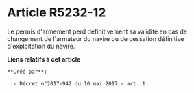 # Article R5232-12

Le permis d'armement perd définitivement sa validité en cas de changement de l'armateur du navire ou de cessation définitive
d'exploitation du navire.

**Liens relatifs à cet article**

	**Créé par**:

	  - Décret n°2017-942 du 10 mai 2017 - art. 1
